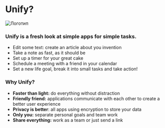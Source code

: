 # Unify? #
![Логотип](https://user-images.githubusercontent.com/40734767/166156028-630bddea-5b20-4f23-9fd0-ff39ebfac985.png)
### Unify is a fresh look at simple apps for simple tasks. ###
- Edit some text: create an article about you invention
- Take a note as fast, as it should be
- Set up a timer for your great cake
- Schedule a meeting with a friend in your calendar
- Set a new life goal, break it into small tasks and take action!

### Why Unify? ###
- **Faster than light:** do everything without distraction
- **Friendly friend:** applications communicate with each other to create a better user experience
- **Privacy is better**: all apps using encryption to store your data
- **Only you:** separate personal goals and team work
- **Share everything:** work as a team or just send a link
